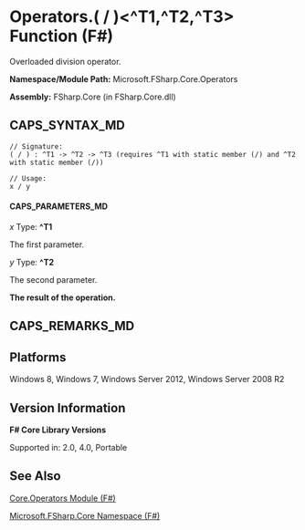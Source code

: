 # Operators.( / )<^T1,^T2,^T3> Function (F#)

Overloaded division operator.

**Namespace/Module Path:** Microsoft.FSharp.Core.Operators

**Assembly:** FSharp.Core (in FSharp.Core.dll)


## CAPS_SYNTAX_MD

```
// Signature:
( / ) : ^T1 -> ^T2 -> ^T3 (requires ^T1 with static member (/) and ^T2 with static member (/))

// Usage:
x / y
```

#### CAPS_PARAMETERS_MD
*x*
Type: **^T1**


The first parameter.


*y*
Type: **^T2**


The second parameter.



**The result of the operation.**
## CAPS_REMARKS_MD

## Platforms
Windows 8, Windows 7, Windows Server 2012, Windows Server 2008 R2


## Version Information
**F# Core Library Versions**

Supported in: 2.0, 4.0, Portable




## See Also
[Core.Operators Module &#40;F&#35;&#41;](Core.Operators+Module+%28F%23%29.md)

[Microsoft.FSharp.Core Namespace &#40;F&#35;&#41;](Microsoft.FSharp.Core+Namespace+%28F%23%29.md)

